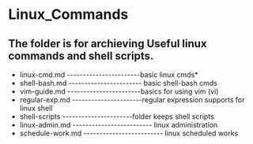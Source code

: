 # Linux_Commands

## The folder is for archieving Useful linux commands and shell scripts. 

- linux-cmd.md -----------------------basic linux cmds*
- shell-bash.md ----------------------- basic shell-bash cmds
- vim-guide.md -----------------------basics for using vim (vi)
- regular-exp.md ----------------------regular expression supports for linux shell
- shell-scripts ----------------------folder keeps shell scripts
- linux-admin.md ------------------------- linux administration
- schedule-work.md ------------------------- linux scheduled works